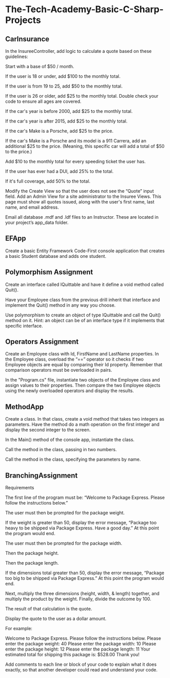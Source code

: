 # The-Tech-Academy-Basic-C-Sharp-Projects

## CarInsurance
In the InsureeController, add logic to calculate a quote based on these guidelines:

Start with a base of $50 / month.

If the user is 18 or under, add $100 to the monthly total.

If the user is from 19 to 25, add $50 to the monthly total.

If the user is 26 or older, add $25 to the monthly total. Double check your code to ensure all ages are covered.

If the car's year is before 2000, add $25 to the monthly total.

If the car's year is after 2015, add $25 to the monthly total.

If the car's Make is a Porsche, add $25 to the price.

If the car's Make is a Porsche and its model is a 911 Carrera, add an additional $25 to the price. (Meaning, this specific car will add a total of $50 to the price.)

Add $10 to the monthly total for every speeding ticket the user has.

If the user has ever had a DUI, add 25% to the total.

If it's full coverage, add 50% to the total.

Modify the Create View so that the user does not see the “Quote” input field.
Add an Admin View for a site administrator to the Insuree Views. This page must show all quotes issued, along with the user's first name, last name, and email address.

Email all database .mdf and .ldf files to an Instructor. These are located in your project’s app_data folder.



## EFApp
Create a basic Entity Framework Code-First console application that creates a basic Student database and adds one student.

## Polymorphism Assignment
Create an interface called IQuittable and have it define a void method called Quit().

Have your Employee class from the previous drill inherit that interface and implement the Quit() method in any way you choose.

Use polymorphism to create an object of type IQuittable and call the Quit() method on it. Hint: an object can be of an interface type if it implements that specific interface.

## Operators Assignment
Create an Employee class with Id, FirstName and LastName properties. 
In the Employee class, overload the “==” operator so it checks if two Employee objects are equal by comparing their Id property. Remember that comparison operators must be overloaded in pairs. 

In the "Program.cs" file, instantiate two objects of the Employee class and assign values to their properties. Then compare the two Employee objects using the newly overloaded operators and display the results.

## MethodApp
Create a class. In that class, create a void method that takes two integers as parameters. Have the method do a math operation on the first integer and display the second integer to the screen. 

In the Main() method of the console app, instantiate the class.

Call the method in the class, passing in two numbers. 

Call the method in the class, specifying the parameters by name.

## BranchingAssignment
Requirements

The first line of the program must be: “Welcome to Package Express. Please follow the instructions below.”

The user must then be prompted for the package weight.

If the weight is greater than 50, display the error message, “Package too heavy to be shipped via Package Express. Have a good day.” At this point the program would end.

The user must then be prompted for the package width.

Then the package height.

Then the package length.

If the dimensions total greater than 50, display the error message, “Package too big to be shipped via Package Express.” At this point the program would end.

Next, multiply the three dimensions (height, width, & length) together, and multiply the product by the weight. Finally, divide the outcome by 100.

The result of that calculation is the quote.

Display the quote to the user as a dollar amount.

For example: 

Welcome to Package Express. Please follow the instructions below.
Please enter the package weight:
40
Please enter the package width:
10
Please enter the package height:
 12
Please enter the package length:
 11
Your estimated total for shipping this package is: $528.00
Thank you!

Add comments to each line or block of your code to explain what it does exactly, so that another developer could read and understand your code. 
